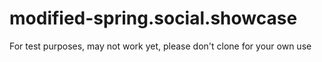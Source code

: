 modified-spring.social.showcase
===============================

For test purposes, may not work yet, please don't clone for your own use